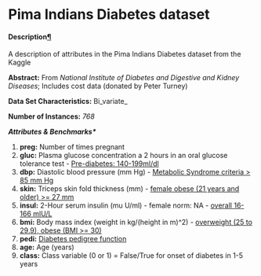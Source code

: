 # Pima Indians Diabetes dataset

#### Description[¶](https://render.githubusercontent.com/view/ipynb?commit=e49e58235002e2b77c106f09c2e5472fdd81ac3d&enc_url=68747470733a2f2f7261772e67697468756275736572636f6e74656e742e636f6d2f627269616e6772696e65722f6e6f7465626f6f6b732f653439653538323335303032653262373763313036663039633265353437326664643831616333642f6465636f64696e675f6865616c74682d7269736b2d666163746f72732d7072652d64696162657465732d4d4c2d332e352e31382e6970796e62&nwo=briangriner%2Fnotebooks&path=decoding_health-risk-factors-pre-diabetes-ML-3.5.18.ipynb&repository_id=119495629&repository_type=Repository#Description)

A description of attributes in the Pima Indians Diabetes dataset from the Kaggle

**Abstract:** From _National Institute of Diabetes and Digestive and Kidney Diseases_; Includes cost data \(donated by Peter Turney\)

**Data Set Characteristics:** Bi_variate_

**Number of Instances:** _768_

_**Attributes & Benchmarks\***_

1. **preg:** Number of times pregnant
2. **gluc:** Plasma glucose concentration a 2 hours in an oral glucose tolerance test - [Pre-diabetes: 140-199ml/dl](https://quizlet.com/116928332/2-insulin-resistance-prediabetes-metabolic-syndrome-flash-cards/)
3. **dbp:** Diastolic blood pressure \(mm Hg\) - [Metabolic Syndrome criteria &gt; 85 mm Hg](https://www.ncbi.nlm.nih.gov/pmc/articles/PMC2675814/)
4. **skin:** Triceps skin fold thickness \(mm\) - [female obese \(21 years and older\) &gt;= 27 mm](http://citeseerx.ist.psu.edu/viewdoc/download?doi=10.1.1.820.5972&rep=rep1&type=pdf)
5. **insul:** 2-Hour serum insulin \(mu U/ml\) - female norm: NA - [overall 16-166 mIU/L](https://emedicine.medscape.com/article/2089224-overview)
6. **bmi:** Body mass index \(weight in kg/\(height in m\)^2\) - [overweight \(25 to 29.9\), obese \(BMI &gt;= 30\)](https://www.niddk.nih.gov/health-information/diabetes/overview/risk-factors-type-2-diabetes)
7. **pedi:** [Diabetes pedigree function](http://pubmedcentralcanada.ca/pmcc/articles/PMC2245318/pdf/procascamc00018-0276.pdf)
8. **age:** Age \(years\)
9. **class:** Class variable \(0 or 1\) = False/True for onset of diabetes in 1-5 years

